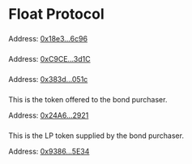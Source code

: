 # Float Protocol

### &#x20;<a href="#customtreasury" id="customtreasury"></a>

Address: [0x18e3...6c96](https://etherscan.io/address/0x18e30F61797f47c30695464A2a17F6e68A236c96)​

### &#x20;<a href="#custombond" id="custombond"></a>

Address: [0xC9CE...3d1C](https://etherscan.io/address/0xC9CE759C809E8026C8Fc1b66536031d81d6c3d1C)​

### &#x20;<a href="#owner" id="owner"></a>

Address: [0x383d...051c](https://etherscan.io/address/0x383df49ad1f0219759a46399fe33cb7a63cd051c)​

### &#x20;<a href="#bond-payout-token" id="bond-payout-token"></a>

This is the token offered to the bond purchaser.

Address: [0x24A6...2921](https://etherscan.io/address/0x24a6a37576377f63f194caa5f518a60f45b42921)​

### &#x20;<a href="#bond-principal-token" id="bond-principal-token"></a>

This is the LP token supplied by the bond purchaser.

Address: [0x9386...5E34](https://etherscan.io/address/0x938625591adb4e865b882377e2c965f9f9b85e34)​

​
